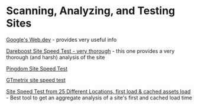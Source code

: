 
# Scanning, Analyzing, and Testing Sites


[Google's Web.dev](https://web.dev/) - provides very useful info

[Dareboost Site Speed Test - very thorough](https://www.dareboost.com/en/home) - this one provides a very thorough (and harsh) analysis of the site

[Pingdom Site Speed Test](https://tools.pingdom.com/)

[GTmetrix site speed test](https://gtmetrix.com/)

[Site Speed Test from 25 Different Locations, first load & cached assets load](https://www.dotcom-tools.com/website-speed-test.aspx) - Best tool to get an aggregate analysis of a site's first and cached load time
